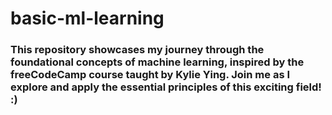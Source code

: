 # basic-ml-learning

### This repository showcases my journey through the foundational concepts of machine learning, inspired by the freeCodeCamp course taught by Kylie Ying. Join me as I explore and apply the essential principles of this exciting field! :)

